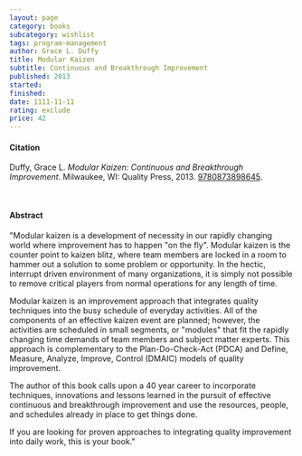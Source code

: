 ```yaml
---
layout: page
category: books
subcategory: wishlist
tags: program-management
author: Grace L. Duffy
title: Modular Kaizen
subtitle: Continuous and Breakthrough Improvement
published: 2013
started:
finished:
date: 1111-11-11
rating: exclude
price: 42
---
```


#### Citation

Duffy, Grace L. *Modular Kaizen: Continuous and Breakthrough Improvement.* Milwaukee, WI: Quality Press, 2013. [9780873898645](https://asq.org/quality-press/display-item?item=H1456).

<br>

#### Abstract

"Modular kaizen is a development of necessity in our rapidly changing world where improvement has to happen "on the fly". Modular kaizen is the counter point to kaizen blitz, where team members are locked in a room to hammer out a solution to some problem or opportunity. In the hectic, interrupt driven environment of many organizations, it is simply not possible to remove critical players from normal operations for any length of time.

Modular kaizen is an improvement approach that integrates quality techniques into the busy schedule of everyday activities. All of the components of an effective kaizen event are planned; however, the activities are scheduled in small segments, or "modules" that fit the rapidly changing time demands of team members and subject matter experts. This approach is complementary to the Plan-Do-Check-Act (PDCA) and Define, Measure, Analyze, Improve, Control (DMAIC) models of quality improvement.

The author of this book calls upon a 40 year career to incorporate techniques, innovations and lessons learned in the pursuit of effective continuous and breakthrough improvement and use the resources, people, and schedules already in place to get things done.

If you are looking for proven approaches to integrating quality improvement into daily work, this is your book."
